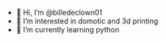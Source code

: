 - 👋 Hi, I’m @billedeclown01
- 👀 I’m interested in domotic and 3d printing
- 🌱 I’m currently learning python


<!---
billedeclown01/billedeclown01 is a ✨ special ✨ repository because its `README.md` (this file) appears on your GitHub profile.
You can click the Preview link to take a look at your changes.
--->
